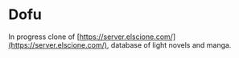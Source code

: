 # Dofu

In progress clone of [https://server.elscione.com/](https://server.elscione.com/), database of light novels and manga.
